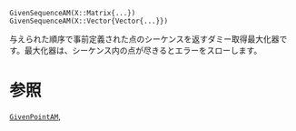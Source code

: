 ```
GivenSequenceAM(X::Matrix{...})
GivenSequenceAM(X::Vector{Vector{...}})
```

与えられた順序で事前定義された点のシーケンスを返すダミー取得最大化器です。最大化器は、シーケンス内の点が尽きるとエラーをスローします。

# 参照

[`GivenPointAM`](@ref),
